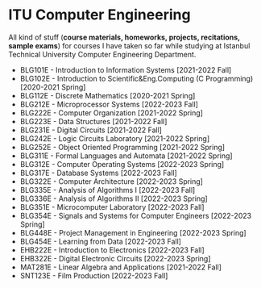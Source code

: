 # ITU Computer Engineering
All kind of stuff (**course materials, homeworks, projects, recitations, sample exams**) for courses I have taken so far while studying at Istanbul Technical University Computer Engineering Department.

- BLG101E - Introduction to Information Systems [2021-2022 Fall]
- BLG102E - Introduction to Scientific&Eng.Computing (C Programming) [2020-2021 Spring]
- BLG112E - Discrete Mathematics [2020-2021 Spring]
- BLG212E - Microprocessor Systems [2022-2023 Fall]
- BLG222E - Computer Organization [2021-2022 Spring]
- BLG223E - Data Structures [2021-2022 Fall]
- BLG231E - Digital Circuits [2021-2022 Fall]
- BLG242E - Logic Circuits Laboratory [2021-2022 Spring]
- BLG252E - Object Oriented Programming [2021-2022 Spring]
- BLG311E - Formal Languages and Automata [2021-2022 Spring]
- BLG312E - Computer Operating Systems [2022-2023 Spring]
- BLG317E - Database Systems [2022-2023 Fall]
- BLG322E - Computer Architecture [2022-2023 Spring]
- BLG335E - Analysis of Algorithms I [2022-2023 Fall]
- BLG336E - Analysis of Algorithms II [2022-2023 Spring]
- BLG351E - Microcomputer Laboratory [2022-2023 Fall]
- BLG354E - Signals and Systems for Computer Engineers [2022-2023 Spring]
- BLG448E - Project Management in Engineering [2022-2023 Spring]
- BLG454E - Learning from Data [2022-2023 Fall]
- EHB222E - Introduction to Electronics [2022-2023 Fall]
- EHB322E - Digital Electronic Circuits [2022-2023 Spring]
- MAT281E - Linear Algebra and Applications [2021-2022 Fall]
- SNT123E - Film Production [2022-2023 Fall]
